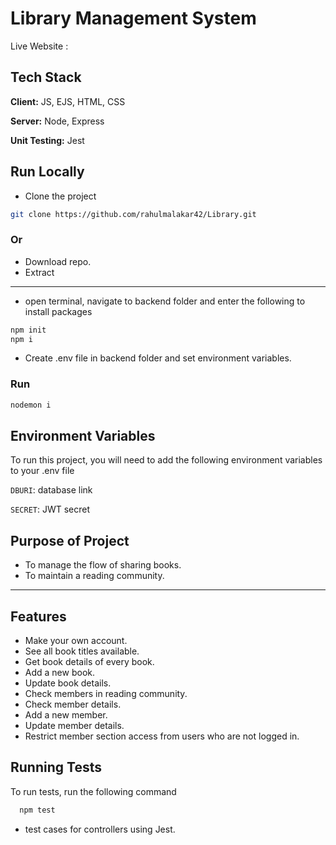
# Library Management System

Live Website : 


## Tech Stack

**Client:** JS, EJS, HTML, CSS

**Server:** Node, Express

**Unit Testing:** Jest


## Run Locally

- Clone the project

```bash
git clone https://github.com/rahulmalakar42/Library.git
```
### Or
- Download repo.
- Extract
---
- open terminal, navigate to backend folder and enter the following to install packages
```bash
npm init
npm i
```
- Create .env file in backend folder and set environment variables.
### Run
```bash
nodemon i
```

## Environment Variables

To run this project, you will need to add the following environment variables to your .env file

`DBURI`: database link

`SECRET`: JWT secret


## Purpose of Project
- To manage the flow of sharing books.
- To maintain a reading community.
---


## Features
- Make your own account.
- See all book titles available.
- Get book details of every book.
- Add a new book.
- Update book details.
- Check members in reading community.
- Check member details.
- Add a new member.
- Update member details.
- Restrict member section access from users who are not logged in.



## Running Tests

To run tests, run the following command

```bash
  npm test
```
- test cases for controllers using Jest.

